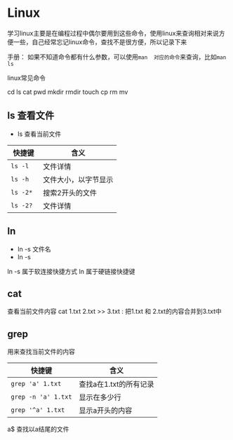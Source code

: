 # Linux
学习linux主要是在编程过程中偶尔要用到这些命令，使用linux来查询相对来说方便一些，自己经常忘记linux命令，查找不是很方便，所以记录下来

手册： 如果不知道命令都有什么参数，可以使用`man  对应的命令`来查询，比如`man  ls`

linux常见命令

cd ls cat pwd mkdir rmdir  touch  cp  rm mv

## ls 查看文件
* ls  查看当前文件

|  快捷键   | 含义  |
|  ----  | ----  |
| `ls -l ` | 文件详情 |
| `ls -h ` | 文件大小，以字节显示 |
| `ls -2* ` | 搜索2开头的文件 |
| `ls -2?` | 文件详情 |

## ln
* ln -s 文件名
* ln -s

ln -s  属于软连接快捷方式
ln 属于硬链接快捷键

## cat
查看当前文件内容
cat 1.txt 2.txt >> 3.txt : 把1.txt  和 2.txt的内容合并到3.txt中

## grep
用来查找当前文件的内容

|  快捷键   | 含义  |
|  ----  | ----  |
| `grep 'a' 1.txt` | 查找a在1.txt的所有记录 |
| `grep -n 'a' 1.txt` | 显示在多少行 |
| `grep '^a' 1.txt`  | 显示a开头的内容 |
   
  
a$ 查找以a结尾的文件


